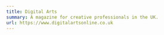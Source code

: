```yaml
---
title: Digital Arts
summary: A magazine for creative professionals in the UK.
url: https://www.digitalartsonline.co.uk
---
```

